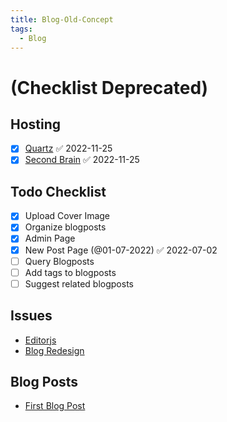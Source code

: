 ```yaml
---
title: Blog-Old-Concept
tags:
  - Blog
---
```


# (Checklist Deprecated)

## Hosting

* [x] [Quartz](https://www.youtube.com/watch?v=ITiiuBNVue0) ✅ 2022-11-25
* [x] [Second Brain](https://hackernoon.com/build-your-self-hosted-evernote) ✅ 2022-11-25

## Todo Checklist

* [x] Upload Cover Image
* [x] Organize blogposts
* [x] Admin Page
* [x] New Post Page (@01-07-2022) ✅ 2022-07-02
* [ ] Query Blogposts
* [ ] Add tags to blogposts
* [ ] Suggest related blogposts

## Issues

* [Editorjs](Blog%20Redesign/Editorjs.md)
* [Blog Redesign](Blog%20Redesign/Blog%20Redesign.md)

## Blog Posts

* [First Blog Post](Blog%20Redesign/First%20Blog%20Post.md)
